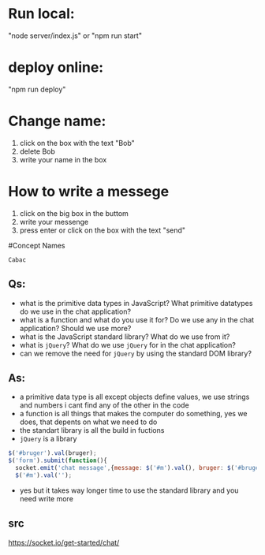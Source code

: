 # Run local:

 "node server/index.js" or
 "npm run start"

# deploy online:

  "npm run deploy"

# Change name:

1. click on the box with the text "Bob"
2. delete Bob
3. write your name in the box

# How to write a messege

1. click on the big box in the buttom
2. write your messenge
3. press enter or click on the box with the text "send"

#Concept Names

    Cabac

## Qs:

- what is the primitive data types in JavaScript? What primitive datatypes do we use in the chat application?
- what is a function and what do you use it for? Do we use any in the chat application? Should we use more?
- what is the JavaScript standard library? What do we use from it?
- what is `jQuery`? What do we use `jQuery` for in the chat application?
- can we remove the need for `jQuery` by using the standard DOM library?

## As:

- a  primitive data type is all except objects define values, we use strings and numbers i cant find any of the other in the code
- a function is all things that makes the computer do something, yes we does, that depents on what we need to do
- the standart library is all the build in fuctions
- `jQuery` is a library
```javascript
$('#bruger').val(bruger);
$('form').submit(function(){
  socket.emit('chat message',{message: $('#m').val(), bruger: $('#bruger').val()});
  $('#m').val('');
```
- yes but it takes way longer time to use the standard library and you need write more

## src

https://socket.io/get-started/chat/
